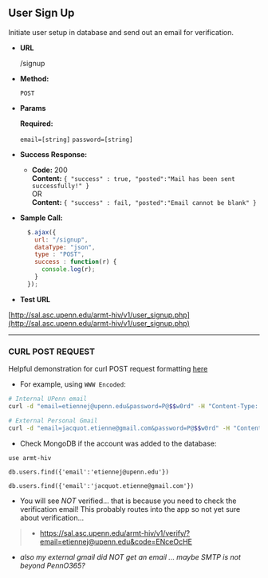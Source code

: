 **User Sign Up**
----
  Initiate user setup in database and send out an email for verification.

* **URL**

  /signup

* **Method:**

  `POST`

*  **Params**

   **Required:**

   `email=[string]`
   `password=[string]`


* **Success Response:**

  * **Code:** 200 <br />
    **Content:** `{ "success" : true, "posted":"Mail has been sent successfully!" }`<br />
     OR <br />
    **Content:** `{ "success" : fail, "posted":"Email cannot be blank" }`

* **Sample Call:**

  ```javascript
    $.ajax({
      url: "/signup",
      dataType: "json",
      type : "POST",
      success : function(r) {
        console.log(r);
      }
    });
  ```
*  **Test URL**<br>

[http://sal.asc.upenn.edu/armt-hiv/v1/user_signup.php](http://sal.asc.upenn.edu/armt-hiv/v1/user_signup.php)

___________

### CURL POST REQUEST

Helpful demonstration for curl POST request formatting [here](https://gist.github.com/subfuzion/08c5d85437d5d4f00e58)

- For example, using `WWW Encoded`:

```bash
# Internal UPenn email
curl -d "email=etiennej@upenn.edu&password=P@$$w0rd" -H "Content-Type: application/x-www-form-urlencoded" -X POST https://sal.asc.upenn.edu/armt-hiv/v1/signup/

# External Personal Gmail
curl -d "email=jacquot.etienne@gmail.com&password=P@$$w0rd" -H "Content-Type: application/x-www-form-urlencoded" -X POST https://sal.asc.upenn.edu/armt-hiv/v1/signup/
```

- Check MongoDB if the account was added to the database:

```mongo
use armt-hiv

db.users.find({'email':'etiennej@upenn.edu'}) 

db.users.find({'email':'jacquot.etienne@gmail.com'}) 
```

- You will see *NOT* verified... that is because you need to check the verification email! This probably routes into the app so not yet sure about verification...
> - https://sal.asc.upenn.edu/armt-hiv/v1/verify/?email=etiennej@upenn.edu&code=ENceOcHE

- *also my external gmail did NOT get an email ... maybe SMTP is not beyond PennO365?*